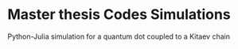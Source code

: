 # Master thesis Codes Simulations
Python-Julia simulation for a quantum dot coupled to a Kitaev chain 
